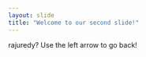 ```yaml
---
layout: slide
title: "Welcome to our second slide!"
---
```

rajuredy?
Use the left arrow to go back!
